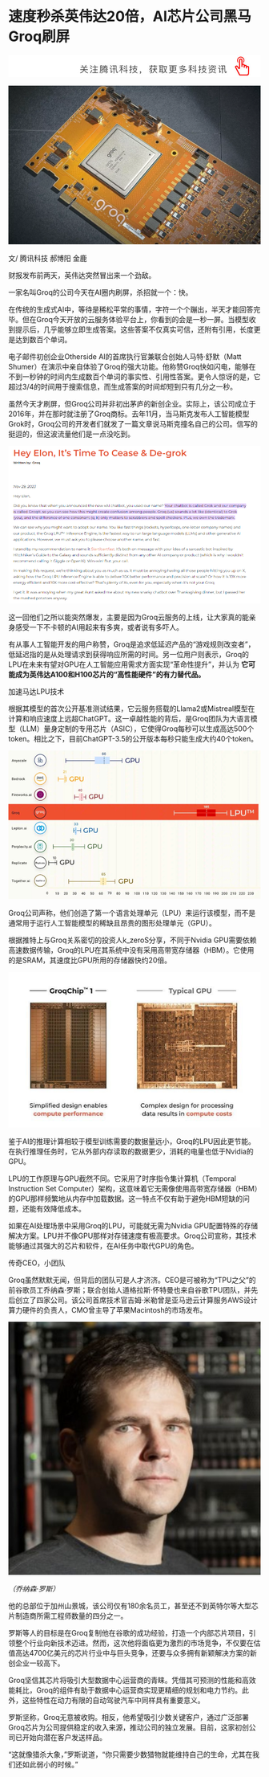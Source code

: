 # 速度秒杀英伟达20倍，AI芯片公司黑马Groq刷屏

![efb50d214fb726256d3c049b17111eba.jpg](https://raw.githubusercontent.com/qqhsx/qqnews_image/main/2024/02/20/速度秒杀英伟达20倍，AI芯片公司黑马Groq刷屏/efb50d214fb726256d3c049b17111eba.jpg)

![16b5b2910bcc8b6a683194f3d3243bbb.jpg](https://raw.githubusercontent.com/qqhsx/qqnews_image/main/2024/02/20/速度秒杀英伟达20倍，AI芯片公司黑马Groq刷屏/16b5b2910bcc8b6a683194f3d3243bbb.jpg)

文/ 腾讯科技 郝博阳 金鹿

财报发布前两天，英伟达突然冒出来一个劲敌。

一家名叫Groq的公司今天在AI圈内刷屏，杀招就一个：快。

在传统的生成式AI中，等待是稀松平常的事情，字符一个个蹦出，半天才能回答完毕。但在Groq今天开放的云服务体验平台上，你看到的会是一秒一屏。当模型收到提示后，几乎能够立即生成答案。这些答案不仅真实可信，还附有引用，长度更是达到数百个单词。

电子邮件初创企业Otherside AI的首席执行官兼联合创始人马特·舒默（Matt
Shumer）在演示中亲自体验了Groq的强大功能。他称赞Groq快如闪电，能够在不到一秒钟的时间内生成数百个单词的事实性、引用性答案。更令人惊讶的是，它超过3/4的时间用于搜索信息，而生成答案的时间却短到只有几分之一秒。

虽然今天才刷屏，但Groq公司并非初出茅庐的新创企业。实际上，该公司成立于2016年，并在那时就注册了Groq商标。去年11月，当马斯克发布人工智能模型Grok时，Groq公司的开发者们就发了一篇文章说马斯克撞名自己的公司。信写的挺逗的，但这波流量他们是一点没吃到。

![5c6efc56a3ec8ab7216675b0090dae6f.jpg](https://raw.githubusercontent.com/qqhsx/qqnews_image/main/2024/02/20/速度秒杀英伟达20倍，AI芯片公司黑马Groq刷屏/5c6efc56a3ec8ab7216675b0090dae6f.jpg)

这一回他们之所以能突然爆发，主要是因为Groq云服务的上线，让大家真的能亲身感受一下不卡顿的AI用起来有多爽，或者说有多吓人。

有从事人工智能开发的用户称赞，Groq是追求低延迟产品的“游戏规则改变者”，低延迟指的是从处理请求到获得响应所需的时间。另一位用户则表示，Groq的LPU在未来有望对GPU在人工智能应用需求方面实现“革命性提升”，并认为
**它可能成为英伟达A100和H100芯片的“高性能硬件”的有力替代品。**

加速马达LPU技术

根据其模型的首次公开基准测试结果，它云服务搭载的Llama2或Mistreal模型在计算和响应速度上远超ChatGPT。这一卓越性能的背后，是Groq团队为大语言模型（LLM）量身定制的专用芯片（ASIC），它使得Groq每秒可以生成高达500个
token。相比之下，目前ChatGPT-3.5的公开版本每秒只能生成大约40个token。

![07efb12c2c5ead5ccc541bcecea62531.jpg](https://raw.githubusercontent.com/qqhsx/qqnews_image/main/2024/02/20/速度秒杀英伟达20倍，AI芯片公司黑马Groq刷屏/07efb12c2c5ead5ccc541bcecea62531.jpg)

Groq公司声称，他们创造了第一个语言处理单元（LPU）来运行该模型，而不是通常用于运行人工智能模型的稀缺且昂贵的图形处理单元（GPU）。

根据推特上与Groq关系密切的投资人k_zeroS分享，不同于Nvidia
GPU需要依赖高速数据传输，Groq的LPU在其系统中没有采用高带宽存储器（HBM）。它使用的是SRAM，其速度比GPU所用的存储器快约20倍。

![46cd34267dabaf295d76174dec846f5a.jpg](https://raw.githubusercontent.com/qqhsx/qqnews_image/main/2024/02/20/速度秒杀英伟达20倍，AI芯片公司黑马Groq刷屏/46cd34267dabaf295d76174dec846f5a.jpg)

鉴于AI的推理计算相较于模型训练需要的数据量远小，Groq的LPU因此更节能。在执行推理任务时，它从外部内存读取的数据更少，消耗的电量也低于Nvidia的GPU。

LPU的工作原理与GPU截然不同。它采用了时序指令集计算机（Temporal Instruction Set
Computer）架构，这意味着它无需像使用高带宽存储器（HBM）的GPU那样频繁地从内存中加载数据。这一特点不仅有助于避免HBM短缺的问题，还能有效降低成本。

如果在AI处理场景中采用Groq的LPU，可能就无需为Nvidia
GPU配置特殊的存储解决方案。LPU并不像GPU那样对存储速度有极高要求。Groq公司宣称，其技术能够通过其强大的芯片和软件，在AI任务中取代GPU的角色。

传奇CEO，小团队

Groq虽然默默无闻，但背后的团队可是人才济济。CEO是可被称为“TPU之父”的前谷歌员工乔纳森·罗斯；联合创始人道格拉斯·怀特曼也来自谷歌TPU团队，并先后创立了四家公司。该公司首席技术官吉姆·米勒曾是亚马逊云计算服务AWS设计算力硬件的负责人，CMO曾主导了苹果Macintosh的市场发布。

![22074324a7cc26497e2631318dc85abf.jpg](https://raw.githubusercontent.com/qqhsx/qqnews_image/main/2024/02/20/速度秒杀英伟达20倍，AI芯片公司黑马Groq刷屏/22074324a7cc26497e2631318dc85abf.jpg)

_（乔纳森·罗斯）_

他的总部位于加州山景城，该公司仅有180余名员工，甚至还不到英特尔等大型芯片制造商所需工程师数量的四分之一。

罗斯等人的目标是在Groq复制他在谷歌的成功经验，打造一个内部芯片项目，引领整个行业向新技术迈进。然而，这次他将面临更为激烈的市场竞争，不仅要在估值高达4700亿美元的芯片行业中与巨头竞争，还要与众多拥有新颖解决方案的新创企业一较高下。

Groq坚信其芯片将吸引大型数据中心运营商的青睐。凭借其可预测的性能和高效能耗比，Groq的组件有助于数据中心运营商实现更精细的规划和电力节约。此外，这些特性在动力有限的自动驾驶汽车中同样具有重要意义。

罗斯坚称，Groq无意被收购。相反，他希望吸引少数关键客户，通过广泛部署Groq芯片为公司提供稳定的收入来源，推动公司的独立发展。目前，这家初创公司已开始向潜在客户发送样品。

“这就像猎杀大象，”罗斯说道，“你只需要少数猎物就能维持自己的生命，尤其在我们还如此弱小的时候。”

